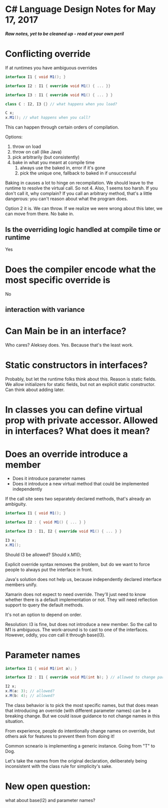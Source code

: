 # C# Language Design Notes for May 17, 2017

***Raw notes, yet to be cleaned up - read at your own peril***

# Conflicting override

If at runtimes you have ambiguous overrides

``` c#
interface I1 { void M1(); }

interface I2 : I1 { override void M1() { ... }} 

interface I3 : I1 { override void M1() { ... } } 

class C : I2, I3 {} // what happens when you load?

C x;
x.M1(); // what happens when you call?
```

This can happen through certain orders of compilation.

Options:
1. throw on load
2. throw on call (like Java)
3. pick arbitrarily (but consistently)
4. bake in what you meant at compile time
	1. always use the baked in, error if it's gone
	2. pick the unique one, fallback to baked in if unsuccessful

Baking in causes a lot to hinge on recompilation. We should leave to the runtime to resolve the virtual call. So not 4. Also, 1 seems too harsh. If you don't call it, why complain? If you call an arbitrary method, that's a little dangerous: you can't reason about what the program does.

Option 2 it is. We can throw. If we realize we were wrong about this later, we can move from there. No bake in.






## Is the overriding logic handled at compile time or runtime
Yes
# Does the compiler encode what the most specific override is
No
## interaction with variance

# Can Main be in an interface?
Who cares? Aleksey does. Yes. Because that's the least work.

# Static constructors in interfaces?
Probably, but let the runtime folks think about this. Reason is static fields. We allow initializers for static fields, but not an explicit static constructor. Can think about adding later.

# In classes you can define virtual prop with private accessor. Allowed in interfaces? What does it mean?


# Does an override introduce a member
- Does it introduce parameter names
- Does it introduce a new virtual method that could be implemented independently

If the call site sees two separately declared methods, that's already an ambiguity.

``` c#
interface I1 { void M1(); }

interface I2 : { void M1() { ... } }

interface I3 : I1, I2 { override void M1() { ... } }

I3 x;
x.M1();
```

Should I3 be allowed? 
Should x.M1();

Explicit override syntax removes the problem, but do we want to force people to always put the interface in front.

Java's solution does not help us, because independently declared interface members unify.

Xamarin does not expect to need override. They'll just need to know whether there is a default implementation or not. They will need reflection support to query the default methods.

It's not an option to depend on order.

Resolution: I3 is fine, but does not introduce a new member. So the call to M1 is ambiguous. The work-around is to cast to one of the interfaces. However, oddly, you *can* call it through base(I3).


# Parameter names

``` c#
interface I1 { void M1(int a); }

interface I2 : I1 { override void M1(int b); } // allowed to change parameter names?

I2 x;
x.M(a: 3); // allowed?
x.M(b: 4); // allowed?
```

The class behavior is to pick the most specific names, but that does mean that introducing an override (with different parameter names) can be a breaking change. But we could issue guidance to not change names in this situation.

From experience, people do intentionally change names on override, but others ask for features to prevent them from doing it!

Common scneario is implementing a generic instance. Going from "T" to Dog.

Let's take the names from the original declaration, deliberately being inconsistent with the class rule for simplicity's sake.

# New open question:

what about base(I2) and parameter names?
